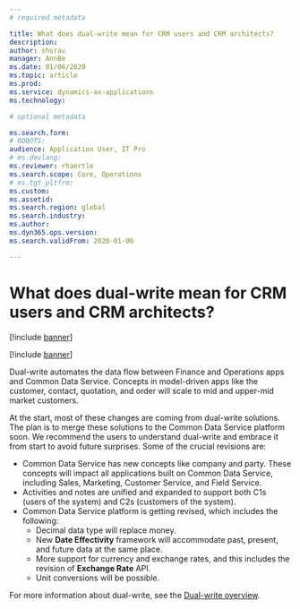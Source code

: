 ```yaml
---
# required metadata

title: What does dual-write mean for CRM users and CRM architects?
description: 
author: shsrav
manager: AnnBe
ms.date: 01/06/2020
ms.topic: article
ms.prod: 
ms.service: dynamics-ax-applications
ms.technology: 

# optional metadata

ms.search.form: 
# ROBOTS: 
audience: Application User, IT Pro
# ms.devlang: 
ms.reviewer: rhaertle
ms.search.scope: Core, Operations
# ms.tgt_pltfrm: 
ms.custom: 
ms.assetid: 
ms.search.region: global
ms.search.industry: 
ms.author: 
ms.dyn365.ops.version: 
ms.search.validFrom: 2020-01-06

---
```


# What does dual-write mean for CRM users and CRM architects? 

[!include [banner](../../includes/banner.md)]

[!include [banner](../../includes/preview-banner.md)]

Dual-write automates the data flow between Finance and Operations apps and Common Data Service. Concepts in model-driven apps like the customer, contact, quotation, and order will scale to mid and upper-mid market customers. 

At the start, most of these changes are coming from dual-write solutions. The plan is to merge these solutions to the Common Data Service platform soon. We recommend the users to understand dual-write and embrace it from start to avoid future surprises. Some of the crucial revisions are: 
+ Common Data Service has new concepts like company and party. These concepts will impact all applications built on Common Data Service, including Sales, Marketing, Customer Service, and Field Service. 
+ Activities and notes are unified and expanded to support both C1s (users of the system) and C2s (customers of the system). 
+ Common Data Service platform is getting revised, which includes the following:
    - Decimal data type will replace money.
    - New **Date Effectivity** framework will accommodate past, present, and future data at the same place.
    - More support for currency and exchange rates, and this includes the revision of **Exchange Rate** API.
    - Unit conversions will be possible.

For more information about dual-write, see the [Dual-write overview](dual-write-purpose.md). 
